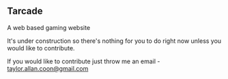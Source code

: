 ## Tarcade

A web based gaming website

It's under construction so there's nothing for you to do right now unless you would like to contribute.

If you would like to contribute just throw me an email - taylor.allan.coon@gmail.com
